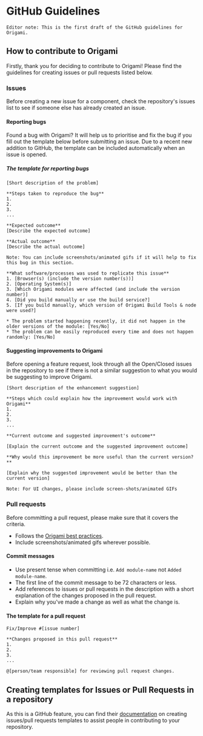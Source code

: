 # GitHub Guidelines

`Editor note: This is the first draft of the GitHub guidelines for Origami.`


## How to contribute to Origami

Firstly, thank you for deciding to contribute to Origami! Please find the guidelines for creating issues or pull requests listed below.


### Issues

Before creating a new issue for a component, check the repository's issues list to see if someone else has already created an issue.

#### Reporting bugs

Found a bug with Origami? It will help us to prioritise and fix the bug if you fill out the template below before submitting an issue. Due to a recent new addition to GitHub, the template can be included automatically when an issue is opened.

##### The template for reporting bugs

```
[Short description of the problem]

**Steps taken to reproduce the bug**
1.
2.
3.
...

**Expected outcome**
[Describe the expected outcome]

**Actual outcome**
[Describe the actual outcome]

Note: You can include screenshots/animated gifs if it will help to fix this bug in this section.

**What software/processes was used to replicate this issue**
1. [Browser(s) (include the version number(s))]
2. [Operating System(s)]
3. [Which Origami modules were affected (and include the version number)]
4. [Did you build manually or use the build service?]
5. [If you build manually, which version of Origami Build Tools & node were used?]

* The problem started happening recently, it did not happen in the older versions of the module: [Yes/No]
* The problem can be easily reproduced every time and does not happen randomly: [Yes/No]
```

#### Suggesting improvements to Origami

Before opening a feature request, look through all the Open/Closed issues in the repository to see if there is not a similar suggestion to what you would be suggesting to improve Origami.

```
[Short description of the enhancement suggestion]

**Steps which could explain how the improvement would work with Origami**
1.
2.
3.
...

**Current outcome and suggested improvement's outcome**

[Explain the current outcome and the suggested improvement outcome]

**Why would this improvement be more useful than the current version?**

[Explain why the suggested improvement would be better than the current version]

Note: For UI changes, please include screen-shots/animated GIFs
```


### Pull requests

Before committing a pull request, please make sure that it covers the criteria.

- Follows the [Origami best practices](/docs/developer-guide/general-best-practices/).
- Include screenshots/animated gifs wherever possible.


#### Commit messages

- Use present tense when committing i.e. `Add module-name` not `Added module-name`.
- The first line of the commit message to be 72 characters or less.
- Add references to issues or pull requests in the description with a short explanation of the changes proposed in the pull request.
- Explain why you've made a change as well as what the change is.


#### The template for a pull request

```
Fix/Improve #[issue number]

**Changes proposed in this pull request**
1.
2.
3.
...

@[person/team responsible] for reviewing pull request changes.
```

## Creating templates for Issues or Pull Requests in a repository

As this is a GitHub feature, you can find their [documentation](https://help.github.com/articles/helping-people-contribute-to-your-project/) on creating issues/pull requests templates to assist people in contributing to your repository.
